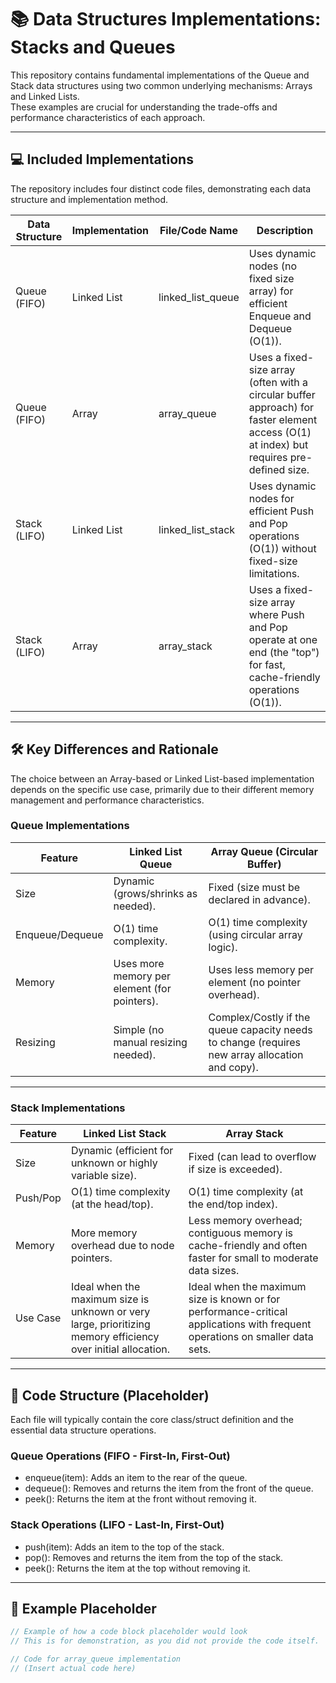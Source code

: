 # 📚 Data Structures Implementations: Stacks and Queues

This repository contains fundamental implementations of the Queue and Stack data structures using two common underlying mechanisms: Arrays and Linked Lists.  
These examples are crucial for understanding the trade-offs and performance characteristics of each approach.

---

## 💻 Included Implementations

The repository includes four distinct code files, demonstrating each data structure and implementation method.

| Data Structure | Implementation | File/Code Name | Description |
|---|---|---|---|
| Queue (FIFO) | Linked List | linked_list_queue | Uses dynamic nodes (no fixed size array) for efficient Enqueue and Dequeue (O(1)). |
| Queue (FIFO) | Array | array_queue | Uses a fixed-size array (often with a circular buffer approach) for faster element access (O(1) at index) but requires pre-defined size. |
| Stack (LIFO) | Linked List | linked_list_stack | Uses dynamic nodes for efficient Push and Pop operations (O(1)) without fixed-size limitations. |
| Stack (LIFO) | Array | array_stack | Uses a fixed-size array where Push and Pop operate at one end (the "top") for fast, cache-friendly operations (O(1)). |

---

## 🛠️ Key Differences and Rationale

The choice between an Array-based or Linked List-based implementation depends on the specific use case, primarily due to their different memory management and performance characteristics.

### Queue Implementations

| Feature | Linked List Queue | Array Queue (Circular Buffer) |
|---|---|---|
| Size | Dynamic (grows/shrinks as needed). | Fixed (size must be declared in advance). |
| Enqueue/Dequeue | O(1) time complexity. | O(1) time complexity (using circular array logic). |
| Memory | Uses more memory per element (for pointers). | Uses less memory per element (no pointer overhead). |
| Resizing | Simple (no manual resizing needed). | Complex/Costly if the queue capacity needs to change (requires new array allocation and copy). |

---

### Stack Implementations

| Feature | Linked List Stack | Array Stack |
|---|---|---|
| Size | Dynamic (efficient for unknown or highly variable size). | Fixed (can lead to overflow if size is exceeded). |
| Push/Pop | O(1) time complexity (at the head/top). | O(1) time complexity (at the end/top index). |
| Memory | More memory overhead due to node pointers. | Less memory overhead; contiguous memory is cache-friendly and often faster for small to moderate data sizes. |
| Use Case | Ideal when the maximum size is unknown or very large, prioritizing memory efficiency over initial allocation. | Ideal when the maximum size is known or for performance-critical applications with frequent operations on smaller data sets. |

---

## 📜 Code Structure (Placeholder)

Each file will typically contain the core class/struct definition and the essential data structure operations.

### Queue Operations (FIFO - First-In, First-Out)
- enqueue(item): Adds an item to the rear of the queue.  
- dequeue(): Removes and returns the item from the front of the queue.  
- peek(): Returns the item at the front without removing it.

### Stack Operations (LIFO - Last-In, First-Out)
- push(item): Adds an item to the top of the stack.  
- pop(): Removes and returns the item from the top of the stack.  
- peek(): Returns the item at the top without removing it.

---

## 🧩 Example Placeholder

```c
// Example of how a code block placeholder would look
// This is for demonstration, as you did not provide the code itself.

// Code for array_queue implementation
// (Insert actual code here)
